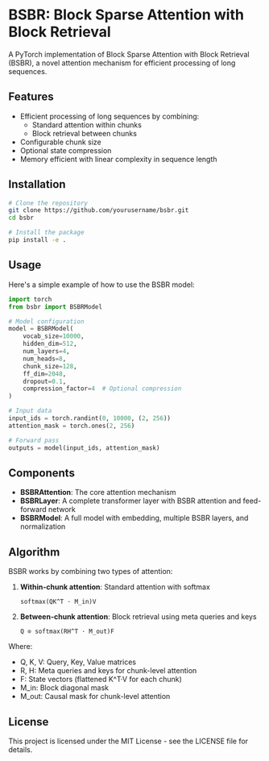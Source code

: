 # BSBR: Block Sparse Attention with Block Retrieval

A PyTorch implementation of Block Sparse Attention with Block Retrieval (BSBR), a novel attention mechanism for efficient processing of long sequences.

## Features

- Efficient processing of long sequences by combining:
  - Standard attention within chunks
  - Block retrieval between chunks
- Configurable chunk size
- Optional state compression
- Memory efficient with linear complexity in sequence length

## Installation

```bash
# Clone the repository
git clone https://github.com/yourusername/bsbr.git
cd bsbr

# Install the package
pip install -e .
```

## Usage

Here's a simple example of how to use the BSBR model:

```python
import torch
from bsbr import BSBRModel

# Model configuration
model = BSBRModel(
    vocab_size=10000,
    hidden_dim=512,
    num_layers=4,
    num_heads=8,
    chunk_size=128,
    ff_dim=2048,
    dropout=0.1,
    compression_factor=4  # Optional compression
)

# Input data
input_ids = torch.randint(0, 10000, (2, 256))
attention_mask = torch.ones(2, 256)

# Forward pass
outputs = model(input_ids, attention_mask)
```

## Components

- **BSBRAttention**: The core attention mechanism
- **BSBRLayer**: A complete transformer layer with BSBR attention and feed-forward network
- **BSBRModel**: A full model with embedding, multiple BSBR layers, and normalization

## Algorithm

BSBR works by combining two types of attention:

1. **Within-chunk attention**: Standard attention with softmax
   ```
   softmax(QK^T · M_in)V
   ```

2. **Between-chunk attention**: Block retrieval using meta queries and keys
   ```
   Q ⊙ softmax(RH^T · M_out)F
   ```

Where:
- Q, K, V: Query, Key, Value matrices
- R, H: Meta queries and keys for chunk-level attention
- F: State vectors (flattened K^T·V for each chunk)
- M_in: Block diagonal mask
- M_out: Causal mask for chunk-level attention

## License

This project is licensed under the MIT License - see the LICENSE file for details.
